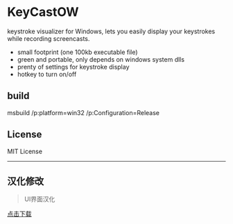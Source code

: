 # KeyCastOW
keystroke visualizer for Windows, lets you easily display your keystrokes while recording screencasts.

* small footprint (one 100kb executable file)
* green and portable, only depends on windows system dlls
* prenty of settings for keystroke display
* hotkey to turn on/off


## build

  msbuild /p:platform=win32 /p:Configuration=Release

## License

MIT License

-----

## 汉化修改

> UI界面汉化

[点击下载](https://github.com/evi1hack/KeyCastOW/releases/tag/zh-cn)